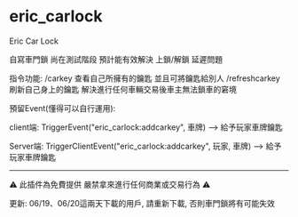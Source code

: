# eric_carlock
Eric Car Lock

自寫車門鎖 尚在測試階段
預計能有效解決 上鎖/解鎖 延遲問題

指令功能:
/carkey 查看自己所擁有的鑰匙 並且可將鑰匙給別人
/refreshcarkey 刷新自己身上的鑰匙 解決進行任何車輛交易後車主無法鎖車的窘境

預留Event(懂得可以自行運用):

client端:
TriggerEvent("eric_carlock:addcarkey", 車牌) --> 給予玩家車牌鑰匙

Server端:
TriggerClientEvent("eric_carlock:addcarkey", 玩家, 車牌) --> 給予玩家車牌鑰匙

----------------------------------------------------------------------------------------
⚠ 此插件為免費提供 嚴禁拿來進行任何商業或交易行為 ⚠

更新:
06/19、06/20這兩天下載的用戶, 請重新下載, 否則車門鎖將有可能失效
